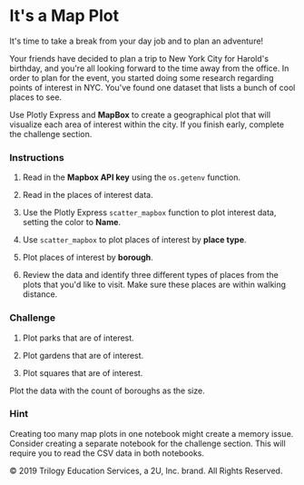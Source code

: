 # It's a Map Plot

It's time to take a break from your day job and to plan an adventure!

Your friends have decided to plan a trip to New York City for Harold's birthday, and you're all looking forward to the time away from the office. In order to plan for the event, you started doing some research regarding points of interest in NYC. You've found one dataset that lists a bunch of cool places to see.

Use Plotly Express and **MapBox** to create a geographical plot that will visualize each area of interest within the city. If you finish early, complete the challenge section.

### Instructions

1. Read in the **Mapbox API key** using the `os.getenv` function.

2. Read in the places of interest data.

3. Use the Plotly Express `scatter_mapbox` function to plot interest data, setting the color to **Name**.

4. Use `scatter_mapbox` to plot places of interest by **place type**.

5. Plot places of interest by **borough**.

6. Review the data and identify three different types of places from the plots that you'd like to visit. Make sure these places are within walking distance.

### Challenge

1. Plot parks that are of interest.

2. Plot gardens that are of interest.

3. Plot squares that are of interest.

Plot the data with the count of boroughs as the size.

### Hint

Creating too many map plots in one notebook might create a memory issue. Consider creating a separate notebook for the challenge section. This will require you to read the CSV data in both notebooks.



© 2019 Trilogy Education Services, a 2U, Inc. brand. All Rights Reserved.

